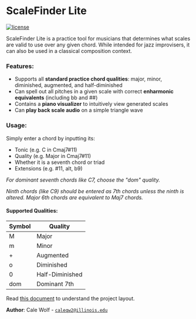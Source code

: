 # ScaleFinder Lite

[![license](https://img.shields.io/badge/license-MIT-green)](LICENSE)



ScaleFinder Lite is a practice tool for musicians that determines what scales are valid to use over any given chord. While intended for
jazz improvisers, it can also be used in a classical composition context.

### Features:

- Supports all **standard practice chord qualities**: major, minor, diminished, augmented, and half-diminished
- Can spell out all pitches in a given scale with correct **enharmonic equivalents** (including bb and ##)
- Contains a **piano visualizer** to intuitively view generated scales
- Can **play back scale audio** on a simple triangle wave

### Usage:

Simply enter a chord by inputting its:
- Tonic (e.g. C in Cmaj7#11)
- Quality (e.g. Major in Cmaj7#11)
- Whether it is a seventh chord or triad
- Extensions (e.g. #11, alt, b9)    
    
*For dominant seventh chords like C7, choose the "dom" quality.*

*Ninth chords (like C9) should be entered as 7th chords unless the ninth is altered. Major 6th chords are equivalent
to Maj7 chords.*

#### Supported Qualities:

Symbol | Quality
------------ | -------------
M | Major
m | Minor
+ | Augmented
o | Diminished
0 | Half-Diminished
dom | Dominant 7th

Read [this document](https://cliutils.gitlab.io/modern-cmake/chapters/basics/structure.html) to understand the project
layout.

**Author**: Cale Wolf - [`caleqw2@illinois.edu`](mailto:caleqw2@illinois.edu)
